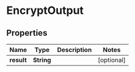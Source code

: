 

# EncryptOutput


## Properties

Name | Type | Description | Notes
------------ | ------------- | ------------- | -------------
**result** | **String** |  |  [optional]



